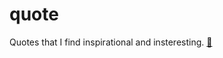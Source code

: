 # quote
Quotes that I find inspirational and insteresting.
<a href="https://suyalcinkaya.github.io/quote/">:raised_hands:</a>
